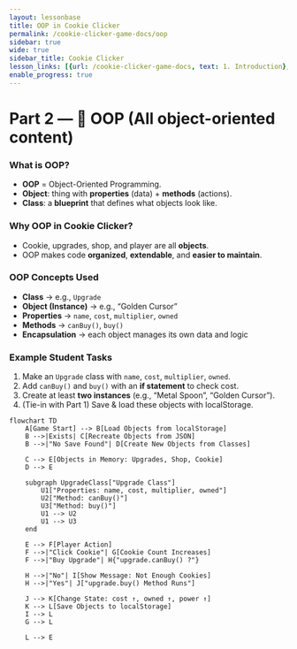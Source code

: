 ```yaml
---
layout: lessonbase
title: OOP in Cookie Clicker
permalink: /cookie-clicker-game-docs/oop
sidebar: true
wide: true
sidebar_title: Cookie Clicker
lesson_links: [{url: /cookie-clicker-game-docs, text: 1. Introduction}, {url: /cookie-clicker-game-docs/oop, text: 2. OOP}, {url: /cookie-clicker-game-docs/class-architecture, text: 3. Classes}, {url: /cookie-clicker-game-docs/localstorage, text: 4. Localstorage}]
enable_progress: true
---
```


# Part 2 — 🧱 OOP (All object-oriented content)

### What is OOP?
- **OOP** = Object-Oriented Programming.
- **Object**: thing with **properties** (data) + **methods** (actions).
- **Class**: a **blueprint** that defines what objects look like.

### Why OOP in Cookie Clicker?
- Cookie, upgrades, shop, and player are all **objects**.
- OOP makes code **organized**, **extendable**, and **easier to maintain**.

### OOP Concepts Used
- **Class** → e.g., `Upgrade`
- **Object (Instance)** → e.g., “Golden Cursor”
- **Properties** → `name`, `cost`, `multiplier`, `owned`
- **Methods** → `canBuy()`, `buy()`
- **Encapsulation** → each object manages its own data and logic

### Example Student Tasks
1. Make an `Upgrade` class with `name`, `cost`, `multiplier`, `owned`.
2. Add `canBuy()` and `buy()` with an **if statement** to check cost.
3. Create at least **two instances** (e.g., “Metal Spoon”, “Golden Cursor”).
4. (Tie-in with Part 1) Save & load these objects with localStorage.

```mermaid
flowchart TD
    A[Game Start] --> B[Load Objects from localStorage]
    B -->|Exists| C[Recreate Objects from JSON]
    B -->|"No Save Found"| D[Create New Objects from Classes]

    C --> E[Objects in Memory: Upgrades, Shop, Cookie]
    D --> E

    subgraph UpgradeClass["Upgrade Class"]
        U1["Properties: name, cost, multiplier, owned"]
        U2["Method: canBuy()"]
        U3["Method: buy()"]
        U1 --> U2
        U1 --> U3
    end

    E --> F[Player Action]
    F -->|"Click Cookie"| G[Cookie Count Increases]
    F -->|"Buy Upgrade"| H{"upgrade.canBuy() ?"}   

    H -->|"No"| I[Show Message: Not Enough Cookies]
    H -->|"Yes"| J["upgrade.buy() Method Runs"]

    J --> K[Change State: cost ↑, owned ↑, power ↑]
    K --> L[Save Objects to localStorage]
    I --> L
    G --> L

    L --> E
```